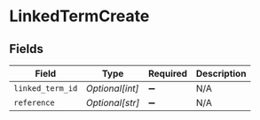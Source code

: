 # LinkedTermCreate


## Fields

| Field              | Type               | Required           | Description        |
| ------------------ | ------------------ | ------------------ | ------------------ |
| `linked_term_id`   | *Optional[int]*    | :heavy_minus_sign: | N/A                |
| `reference`        | *Optional[str]*    | :heavy_minus_sign: | N/A                |